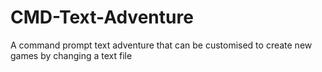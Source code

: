 # CMD-Text-Adventure
A command prompt text adventure that can be customised to create new games by changing a text file
